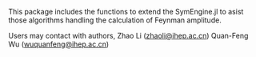 
This package includes the functions to extend the SymEngine.jl to asist those algorithms handling the calculation of Feynman amplitude.

Users may contact with authors,
Zhao Li (zhaoli@ihep.ac.cn)
Quan-Feng Wu (wuquanfeng@ihep.ac.cn)

